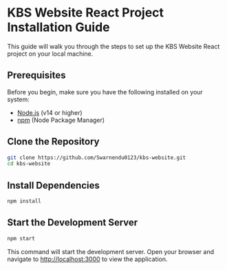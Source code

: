 # KBS Website React Project Installation Guide

This guide will walk you through the steps to set up the KBS Website React project on your local machine.

## Prerequisites

Before you begin, make sure you have the following installed on your system:

- [Node.js](https://nodejs.org/) (v14 or higher)
- [npm](https://www.npmjs.com/) (Node Package Manager)

## Clone the Repository

```bash
git clone https://github.com/Swarnendu0123/kbs-website.git
cd kbs-website
```

## Install Dependencies

```bash
npm install
```

## Start the Development Server

```bash
npm start
```

This command will start the development server. Open your browser and navigate to [http://localhost:3000](http://localhost:3000) to view the application.
